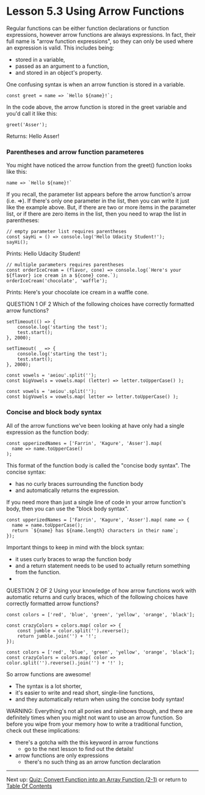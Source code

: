 # Lesson 5.3 Using Arrow Functions

Regular functions can be either function declarations or function expressions, however arrow functions are always expressions. In fact, their full name is "arrow function expressions", so they can only be used where an expression is valid. This includes being:

- stored in a variable,
- passed as an argument to a function,
- and stored in an object's property.

One confusing syntax is when an arrow function is stored in a variable.
```
const greet = name => `Hello ${name}!`;
```
In the code above, the arrow function is stored in the greet variable and you'd call it like this:
```
greet('Asser');
```
Returns: Hello Asser!

### Parentheses and arrow function parameteres
You might have noticed the arrow function from the greet() function looks like this:
```
name => `Hello ${name}!`
```
If you recall, the parameter list appears before the arrow function's arrow (i.e. =>). If there's only one parameter in the list, then you can write it just like the example above. But, if there are two or more items in the parameter list, or if there are zero items in the list, then you need to wrap the list in parentheses:
```
// empty parameter list requires parentheses
const sayHi = () => console.log('Hello Udacity Student!');
sayHi();
```
Prints: Hello Udacity Student!
```
// multiple parameters requires parentheses
const orderIceCream = (flavor, cone) => console.log(`Here's your ${flavor} ice cream in a ${cone} cone.`);
orderIceCream('chocolate', 'waffle');
```
Prints: Here's your chocolate ice cream in a waffle cone.

QUESTION 1 OF 2
Which of the following choices have correctly formatted arrow functions?
```
setTimeout(() => {
    console.log('starting the test');
    test.start();
}, 2000);
```
```
setTimeout( _ => {
    console.log('starting the test');
    test.start();
}, 2000);
```
```
const vowels = 'aeiou'.split('');
const bigVowels = vowels.map( (letter) => letter.toUpperCase() );
```
```
const vowels = 'aeiou'.split('');
const bigVowels = vowels.map( letter => letter.toUpperCase() );
```

### Concise and block body syntax
All of the arrow functions we've been looking at have only had a single expression as the function body:
```
const upperizedNames = ['Farrin', 'Kagure', 'Asser'].map(
  name => name.toUpperCase()
);
```
This format of the function body is called the "concise body syntax". The concise syntax:

- has no curly braces surrounding the function body
- and automatically returns the expression.

If you need more than just a single line of code in your arrow function's body, then you can use the "block body syntax".
```
const upperizedNames = ['Farrin', 'Kagure', 'Asser'].map( name => {
  name = name.toUpperCase();
  return `${name} has ${name.length} characters in their name`;
});
```
Important things to keep in mind with the block syntax:

- it uses curly braces to wrap the function body
- and a return statement needs to be used to actually return something from the function.
- 
QUESTION 2 OF 2
Using your knowledge of how arrow functions work with automatic returns and curly braces, which of the following choices have correctly formatted arrow functions?
```
const colors = ['red', 'blue', 'green', 'yellow', 'orange', 'black'];

const crazyColors = colors.map( color => {
    const jumble = color.split('').reverse();
    return jumble.join('') + '!';
});
```
```
const colors = ['red', 'blue', 'green', 'yellow', 'orange', 'black'];
const crazyColors = colors.map( color => color.split('').reverse().join('') + '!' );
```

So arrow functions are awesome!

- The syntax is a lot shorter,
- it's easier to write and read short, single-line functions,
- and they automatically return when using the concise body syntax!

WARNING: Everything's not all ponies and rainbows though, and there are definitely times when you might not want to use an arrow function. So before you wipe from your memory how to write a traditional function, check out these implications:

- there's a gotcha with the this keyword in arrow functions
    - go to the next lesson to find out the details!
- arrow functions are only expressions
    - there's no such thing as an arrow function declaration

- - -
Next up: [Quiz: Convert Function into an Array Function (2-1)](ND024_Part3_Lesson05_04.md) or return to [Table Of Contents](./ND024_TableOfContents.md)
